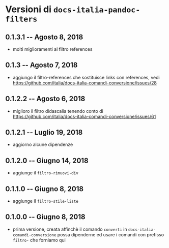 
# Versioni di `docs-italia-pandoc-filters`

## 0.1.3.1 -- Agosto 8, 2018

* molti miglioramenti al filtro references

## 0.1.3 -- Agosto 7, 2018

* aggiungo il filtro-references che sostituisce links con references,
  vedi
  https://github.com/italia/docs-italia-comandi-conversione/issues/28

## 0.1.2.2 -- Agosto 6, 2018

* miglioro il filtro didascalia tenendo conto di
  https://github.com/italia/docs-italia-comandi-conversione/issues/61

## 0.1.2.1 -- Luglio 19, 2018

* aggiorno alcune dipendenze

## 0.1.2.0 -- Giugno 14, 2018

* aggiunge il `filtro-rimuovi-div`

## 0.1.1.0  -- Giugno 8, 2018

* aggiunge il `filtro-stile-liste`

## 0.1.0.0  -- Giugno 8, 2018

* prima versione, creata affinchè il comando `converti` in
  `docs-italia-comandi-conversione` possa dipenderne ed usare i
  comandi con prefisso `filtro-` che forniamo qui
